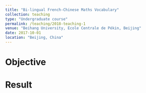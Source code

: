 ```yaml
---
title: "Bi-lingual French-Chinese Maths Vocabulary"
collection: teaching
type: "Undergraduate course"
permalink: /teaching/2018-teaching-1
venue: "Beihang University, Ecole Centrale de Pékin, Beijing"
date: 2017-10-01
location: "Beijing, China"
---
```


Objective
======

Result
======

